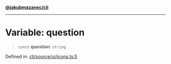 [**@jakubmazanec/cli**](../../../README.md)

---

# Variable: question

> `const` **question**: `string`

Defined in:
[cli/source/ui/icons.ts:5](https://github.com/jakubmazanec/tools/blob/90a5050fae768000bb00b2044438762c3c8c0f98/packages/cli/source/ui/icons.ts#L5)

